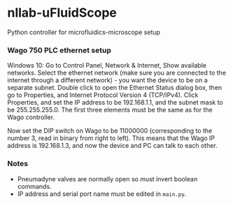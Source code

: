 # nllab-uFluidScope
Python controller for microfluidics-microscope setup

### Wago 750 PLC ethernet setup
Windows 10: Go to Control Panel, Network & Internet, Show available networks. Select the ethernet network (make sure you are connected to the internet through a different network) - you want the device to be on a separate subnet. Double click to open the Ethernet Status dialog box, then go to Properties, and Internet Protocol Version 4 (TCP/IPv4). Click Properties, and set the IP address to be 192.168.1.1, and the subnet mask to be 255.255.255.0. The first three elements must be the same as for the Wago controller.

Now set the DIP switch on Wago to be 11000000 (corresponding to the number 3, read in binary from right to left). This means that the Wago IP address is 192.168.1.3, and now the device and PC can talk to each other.

### Notes
* Pneumadyne valves are normally open so must invert boolean commands. 
* IP address and serial port name must be edited in ```main.py```. 
